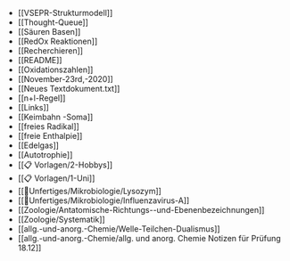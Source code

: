 - [[VSEPR-Strukturmodell]]
- [[Thought-Queue]]
- [[Säuren Basen]]
- [[RedOx Reaktionen]]
- [[Recherchieren]]
- [[README]]
- [[Oxidationszahlen]]
- [[November-23rd,-2020]]
- [[Neues Textdokument.txt]]
- [[n+l-Regel]]
- [[Links]]
- [[Keimbahn -Soma]]
- [[freies Radikal]]
- [[freie Enthalpie]]
- [[Edelgas]]
- [[Autotrophie]]
- [[📋 Vorlagen/2-Hobbys]]
- [[📋 Vorlagen/1-Uni]]
- [[📂Unfertiges/Mikrobiologie/Lysozym]]
- [[📂Unfertiges/Mikrobiologie/Influenzavirus-A]]
- [[Zoologie/Antatomische-Richtungs--und-Ebenenbezeichnungen]]
- [[Zoologie/Systematik]]
- [[allg.-und-anorg.-Chemie/Welle-Teilchen-Dualismus]]
- [[allg.-und-anorg.-Chemie/allg. und anorg. Chemie Notizen für Prüfung 18.12]]
